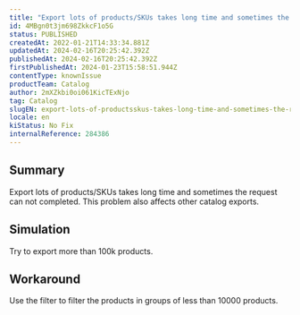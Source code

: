 ```yaml
---
title: "Export lots of products/SKUs takes long time and sometimes the request can not completed"
id: 4MBgn0t3jm698ZkkcF1o5G
status: PUBLISHED
createdAt: 2022-01-21T14:33:34.881Z
updatedAt: 2024-02-16T20:25:42.392Z
publishedAt: 2024-02-16T20:25:42.392Z
firstPublishedAt: 2024-01-23T15:58:51.944Z
contentType: knownIssue
productTeam: Catalog
author: 2mXZkbi0oi061KicTExNjo
tag: Catalog
slugEN: export-lots-of-productsskus-takes-long-time-and-sometimes-the-request-can-not-completed
locale: en
kiStatus: No Fix
internalReference: 284386
---
```


## Summary


Export lots of products/SKUs takes long time and sometimes the request can not completed. This problem also affects other catalog exports.


##

## Simulation


Try to export more than 100k products.

##

## Workaround


Use the filter to filter the products in groups of less than 10000 products.

